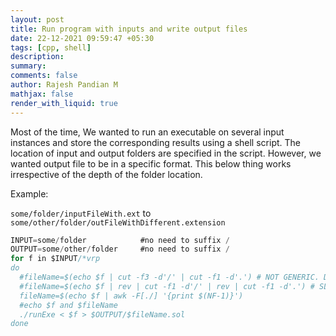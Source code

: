 ```yaml
---
layout: post
title: Run program with inputs and write output files
date: 22-12-2021 09:59:47 +05:30
tags: [cpp, shell]
description:
summary:
comments: false
author: Rajesh Pandian M
mathjax: false
render_with_liquid: true
---
```


Most of the time, We wanted to run an executable on several input
instances and store the corresponding results using a shell script.
The location of input and output folders are specified in the script. However, we wanted
output file to be in a specific format. This below thing works irrespective of the
depth of the folder location.

Example:

`some/folder/inputFileWith.ext` to  `some/other/folder/outFileWithDifferent.extension`

```c
INPUT=some/folder            #no need to suffix /
OUTPUT=some/other/folder     #no need to suffix /
for f in $INPUT/*vrp
do
  #fileName=$(echo $f | cut -f3 -d'/' | cut -f1 -d'.') # NOT GENERIC. DOES NOT WORK for NON-TWO LEVEL LOCATION
  #fileName=$(echo $f | rev | cut -f1 -d'/' | rev | cut -f1 -d'.') # SLOWER THAN BELOW
  fileName=$(echo $f | awk -F[./] '{print $(NF-1)}')
  #echo $f and $fileName
  ./runExe < $f > $OUTPUT/$fileName.sol
done
```

